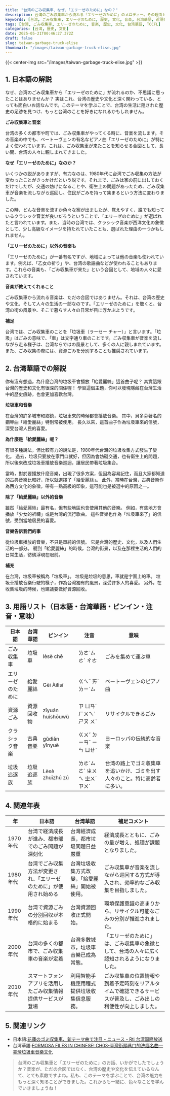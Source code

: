 ```yaml
---
title: "台湾のごみ収集車、なぜ、「エリーゼのために」なの？"
description: 台湾のごみ収集車から流れる「エリーゼのために」のメロディー。その理由と台湾の歴史、文化との繋がりをやさしく解説します。
keywords: [台湾, ごみ収集車, エリーゼのために, 歴史, 文化, 音楽, 台湾華語, 近現代史]
tags: [台湾, ごみ収集車, エリーゼのために, 音楽, 歴史, 文化, 台湾華語, TOCFL]
categories: [台湾, 歴史, 文化]
date: 2025-05-21T00:46:27.372Z
draft: false
slug: taiwan-garbage-truck-elise
thumbnail: "/images/taiwan-garbage-truck-elise.jpg"
---
```


{{< center-img src="/images/taiwan-garbage-truck-elise.jpg" >}}

## 1. 日本語の解説

なぜ、台湾のごみ収集車から「エリーゼのために」が流れるのか、不思議に思ったことはありませんか？ 実はこれ、台湾の歴史や文化と深く関わっている、とっても面白いお話なんです。このテーマを学ぶことで、台湾の生活に隠された歴史の足跡を見つけ、もっと台湾のことを好きになれるかもしれません。

**ごみ収集車と音楽**

台湾の多くの都市や町では、ごみ収集車がやってくる時に、音楽を流します。その音楽の中でも、ベートーヴェンの有名なピアノ曲「エリーゼのために」が特によく使われています。これは、ごみ収集車が来たことを知らせる合図として、長い間、台湾の人々に親しまれてきました。

**なぜ「エリーゼのために」なのか？**

いくつかの説がありますが、有力なのは、1980年代に台湾でごみ収集の方法が変わったことがきっかけだという説です。それまで、ごみは家の前に出しておくだけでしたが、交通の妨げになることや、衛生上の問題があったため、ごみ収集車が音楽を流しながら巡回し、住民がごみを持って集まるという方法に変わりました。

この時、どんな音楽を流すか色々な案が出ましたが、覚えやすく、誰でも知っているクラシック音楽が良いだろうということで、「エリーゼのために」が選ばれたと言われています。また、当時の台湾では、クラシック音楽が西洋文化の象徴として、少し高級なイメージを持たれていたことも、選ばれた理由の一つかもしれません。

**「エリーゼのために」以外の音楽も**

「エリーゼのために」が一番有名ですが、地域によっては他の音楽も使われています。例えば、「乙女の祈り」や、台湾の歌謡曲などが使われることもあります。これらの音楽も、「ごみ収集車が来た」という合図として、地域の人々に愛されています。

**音楽が教えてくれること**

ごみ収集車から流れる音楽は、ただの合図ではありません。それは、台湾の歴史や文化、そして人々の生活の一部なのです。「エリーゼのために」を聴くと、台湾の街の風景や、そこで暮らす人々の日常が目に浮かぶようです。

**補足**

台湾では、ごみ収集車のことを「垃圾車（ラーセー チャー）」と言います。「垃圾」はごみの意味で、「車」は文字通り車のことです。ごみ収集車が音楽を流しながら走る様子は、台湾ならではの風景として、多くの人に親しまれています。また、ごみ収集の際には、資源ごみを分別することも推奨されています。

## 2. 台湾華語での解説

你有沒有想過，為什麼台灣的垃圾車會播放「給愛麗絲」這首曲子呢？ 其實這跟台灣的歷史和文化有很深的關係喔！ 學習這個主題，你可以發現隱藏在台灣生活中的歷史痕跡，也會更加喜歡台灣。

**垃圾車和音樂**

在台灣的許多城市和鄉鎮，垃圾車來的時候都會播放音樂。 其中，貝多芬著名的鋼琴曲「給愛麗絲」特別常被使用。 長久以來，這首曲子作為垃圾車來的信號，深受台灣人民的喜愛。

**為什麼是「給愛麗絲」呢？**

有很多種說法，但比較有力的說法是，1980年代台灣的垃圾收集方式發生了變化。 過去，垃圾只要放在家門口就好，但因為會妨礙交通，也有衛生上的問題，所以後來改成垃圾車播放音樂巡迴，讓居民帶著垃圾集合。

當時，對於要播放什麼音樂，出現了很多方案，但因為容易記住，而且大家都知道的古典音樂比較好，所以就選擇了「給愛麗絲」。 此外，當時在台灣，古典音樂作為西方文化的象徵，帶有一點高級的印象，這可能也是被選中的原因之一。

**除了「給愛麗絲」以外的音樂**

雖然「給愛麗絲」最有名，但有些地區也會使用其他的音樂。 例如，有些地方會播放「少女的祈禱」或是台灣的流行歌曲。 這些音樂也作為「垃圾車來了」的信號，受到當地居民的喜愛。

**音樂告訴我們的事**

從垃圾車播放的音樂，不只是單純的信號。 它是台灣的歷史、文化，以及人們生活的一部分。 聽到「給愛麗絲」的時候，台灣的街景，以及在那裡生活的人們的日常生活，彷彿浮現在眼前。

**補充**

在台灣，垃圾車被稱為「垃圾車」。 垃圾是垃圾的意思，車就是字面上的車。 垃圾車播放音樂行駛的樣子，作為台灣獨有的風景，深受許多人的喜愛。 另外，在收集垃圾的時候，也建議要做好資源回收。

## 3. 用語リスト（日本語・台湾華語・ピンイン・注音・意味）

| 日本語         | 台湾華語        | ピンイン       | 注音      | 意味                                                                  |
| -------------- | --------------- | ------------- | -------- | --------------------------------------------------------------------- |
| ごみ収集車     | 垃圾車          | lèsè chē      | ㄌㄜˋㄙㄜˋ ㄔㄜ | ごみを集めて運ぶ車                                                              |
| エリーゼのために | 給愛麗絲        | Gěi Àilìsī   | ㄍㄟˇ ㄞˋㄌㄧˋㄙ | ベートーヴェンのピアノ曲                                                               |
| 資源ごみ       | 資源回收物      | zīyuán huíshōuwù | ㄗ ㄩㄢˊ ㄏㄨㄟˊㄕㄡ ㄨˋ | リサイクルできるごみ                                                              |
| クラシック音楽 | 古典音樂        | gǔdiǎn yīnyuè | ㄍㄨˇ ㄉㄧㄢˇ ㄧㄣ ㄩㄝˋ | ヨーロッパの伝統的な音楽                                                              |
| 垃圾追逐族     | 垃圾追逐族        | Lèsè zhuīzhú zú   | ㄌㄜˋㄙㄜˋ ㄓㄨㄟ ㄓㄨˊ ㄗㄨˊ  | 台湾の路上でゴミ収集車を追いかけ、ゴミを出す人々のこと。特に高齢者に多い。                           |

## 4. 関連年表

| 年    | 日本語                                    | 台湾華語                                  | 補足コメント                                                                 |
| ----- | ----------------------------------------- | ----------------------------------------- | --------------------------------------------------------------------------- |
| 1970年代 | 台湾で経済成長が進み、都市部でのごみ問題が深刻化 | 台灣經濟成長，都市垃圾問題日益嚴重            | 経済成長とともに、ごみの量が増え、処理が課題となりました。                                                     |
| 1980年代 | 台湾でごみ収集方法が変更され、「エリーゼのために」が使用され始める | 台灣垃圾收集方式改變，「給愛麗絲」開始被使用。 | ごみ収集車が音楽を流しながら巡回する方式が導入され、効率的なごみ収集を目指しました。                                             |
| 1990年代 | 台湾で資源ごみの分別回収が本格的に始まる       | 台灣資源回收正式開始。                      | 環境保護意識の高まりから、リサイクル可能なごみの分別が推進されました。                                                   |
| 2000年代 | 台湾の多くの都市で、ごみ収集車の音楽が定着       | 台灣多數城市，垃圾車音樂已成為常態。            | 「エリーゼのために」は、ごみ収集車の象徴として、台湾の人々に広く認知されるようになりました。                                       |
| 2010年代 | スマートフォンアプリを活用したごみ収集情報提供サービスが登場 | 利用智能手機應用程式提供垃圾收集信息服務。      | ごみ収集車の位置情報や到着予定時刻をリアルタイムで確認できるサービスが普及し、ごみ出しの利便性が向上しました。 |

## 5. 関連リンク

*   日本語:[花蓮のゴミ収集車、新テーマ曲で注目 - ニュース - Rti 台湾国際放送](https://jp.rti.org.tw/news/view/id/93084)
*   台湾華語:[FORMOSA FILES IN CHINESE! CH03-臺灣街頭巷口的洗腦名曲—臺灣垃圾車音樂文化](https://www.formosafiles.com/CH03-TrashTruckMusic/)

> 台湾のごみ収集車と「エリーゼのために」のお話、いかがでしたでしょうか？音楽が、ただの合図ではなく、台湾の歴史や文化を伝えているなんて、とても素敵ですよね。私も、このテーマを学ぶことで、台湾の魅力をもっと深く知ることができました。これからも一緒に、色々なことを学んでいきましょうね！
